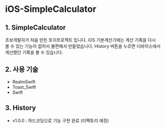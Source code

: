 # iOS-SimpleCalculator

## 1. SimpleCalculator <br>
초보개발자가 처음 만든 토이프로젝트 입니다. 
iOS 기본계산기에는 계산 기록을 다시 볼 수 있는 기능이 없어서 불편해서 만들었습니다.
History 버튼을 누르면 디바이스에서 계산했던 기록을 볼 수 있습니다. 

## 2. 사용 기술 <br>
- RealmSwift
- Toast_Swift
- Swift

## 3. History <br>
- v1.0.0 : 하드코딩으로 기능 구현 완료 (리팩토리 예정) 

